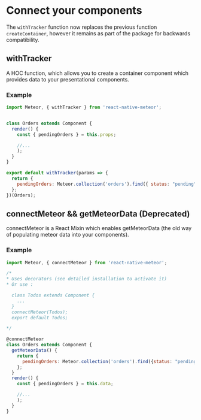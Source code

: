 # Connect your components

The `withTracker` function now replaces the previous function `createContainer`, however it remains as part of the package for backwards compatibility.

## withTracker

A HOC function, which allows you to create a container component which provides data to your presentational components.

### Example

```javascript
import Meteor, { withTracker } from 'react-native-meteor';


class Orders extends Component {
  render() {
    const { pendingOrders } = this.props;

    //...
    );
  }
}

export default withTracker(params => {
  return {
    pendingOrders: Meteor.collection('orders').find({ status: "pending" }),
  };
})(Orders);
```

## connectMeteor && getMeteorData (Deprecated)

connectMeteor is a React Mixin which enables getMeteorData (the old way of populating meteor data into your components).

### Example

```javascript
import Meteor, { connectMeteor } from 'react-native-meteor';

/*
* Uses decorators (see detailed installation to activate it)
* Or use :

  class Todos extends Component {
    ...
  }
  connectMeteor(Todos);
  export default Todos;

*/

@connectMeteor
class Orders extends Component {
  getMeteorData() {
    return {
      pendingOrders: Meteor.collection('orders').find({status: "pending"}),
    };
  }
  render() {
    const { pendingOrders } = this.data;

    //...
    );
  }
}
```

